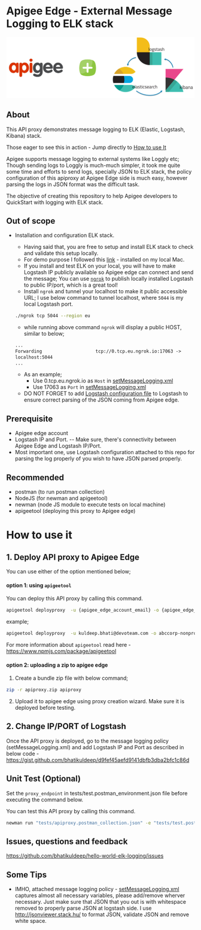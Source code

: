 # Apigee Edge - External Message Logging to ELK stack

![Apigee Edge + ELK](docs/images/apigee-elk.png)
## About
This API proxy demonstrates message logging to ELK (Elastic, Logstash, Kibana) stack.

Those eager to see this in action -  Jump directly to  [How to use It](#how-to-use-it)

Apigee supports message logging to external systems like Loggly etc; Though sending logs to Loggly is much-much simpler, it took me quite some time and efforts to send logs, specially JSON to ELK stack, the policy configuration of this apiproxy at Apigee Edge side is much easy, however parsing the logs in JSON format was the difficult task.  

The objective of creating this repository to help Apigee developers to QuickStart with logging with ELK stack.   

## Out of scope
- Installation and configuration ELK stack. 
    - Having said that, you are free to setup and install ELK stack to check and validate this setup locally.
    - For demo purpose I followed this [link](https://logz.io/blog/elk-mac/) - installed on my local Mac.
    - If you install and test ELK on your local, you will have to make Logstash IP publicly available so Apigee edge can connect and send the message; You can use [`ngrok`](https://ngrok.com/) to publish locally installed Logstash to public IP/port, which is a great tool!
    - Install `ngrok` and tunnel your localhost to make it public accessible URL; I use below command to tunnel localhost, where `5044` is my local Logstash port.
    ```bash
    ./ngrok tcp 5044 --region eu
    ```
    - while running above command `ngrok` will display a public HOST, similar to below;

    ```
    ...
    Forwarding                    tcp://0.tcp.eu.ngrok.io:17063 -> localhost:5044
    ...
    ```
    - As an example;
        - Use 0.tcp.eu.ngrok.io as `Host` in [setMessageLogging.xml](apiproxy/policies/setMessageLogging.xml)
        - Use 17063 as `Port` in [setMessageLogging.xml](apiproxy/policies/setMessageLogging.xml)
    - DO NOT FORGET to add [Logstash configuration file](logstash-sample.conf) to Logstash to ensure correct parsing of the JSON coming from Apigee edge. 

## Prerequisite
- Apigee edge account
- Logstash IP and Port.
-- Make sure, there's connectivity between Apigee Edge and Logstash IP/Port. 
- Most important one, use Logstash configuration attached to this repo for parsing the log properly of you wish to have JSON parsed properly. 

## Recommended
- postman (to run postman collection)
- NodeJS (for newman and apigeetool)
- newman (node JS module to execute tests on local machine)
- apigeetool (deploying this proxy to Apigee edge)

# How to use it

## 1. Deploy API proxy to Apigee Edge
You can use either of the option mentioned below;
#### option 1: using `apigeetool`
You can deploy this API proxy by calling this command.

```bash
apigeetool deployproxy  -u {apigee_edge_account_email} -o {apigee_edge_org_name}  -e {environment_name} -n {proxy_name} -d . --verbose --debug
```
example; 
```bash
apigeetool deployproxy  -u kuldeep.bhati@devoteam.com -o abccorp-nonprod  -e test -n hello-world-elk-logging -d . --verbose --debug
```
For more information about `apigeetool` read here - https://www.npmjs.com/package/apigeetool

#### option 2: uploading a zip to apigee edge

1. Create a bundle zip file with below command;
```bash 
zip -r apiproxy.zip apiproxy
```

2. Upload it to apigee edge using proxy creation wizard.
Make sure it is deployed before testing.

## 2. Change IP/PORT of Logstash 
Once the API proxy is deployed, go to the message logging policy (setMessageLogging.xml) and add Logstash IP and Port as described in below code - https://gist.github.com/bhatikuldeep/d9fef45aefd9141dbfb3dba2bfc1c86d


## Unit Test (Optional)
Set the `proxy_endpoint` in tests/test.postman_environment.json file before executing the command below.

You can test this API proxy by calling this command.
```bash
newman run "tests/apiproxy.postman_collection.json" -e "tests/test.postman_environment.json"
```

## Issues, questions and feedback
https://github.com/bhatikuldeep/hello-world-elk-logging/issues

## Some Tips
- IMHO, attached message logging policy - [setMessageLogging.xml](apiproxy/policies/setMessageLogging.xml) captures almost all necessary variables, please add/remove wherver necessary. Just make sure that JSON that you out is with whitespace removed to properly parse JSON at logstash side. I use http://jsonviewer.stack.hu/ to format JSON, validate JSON and remove white space. 


